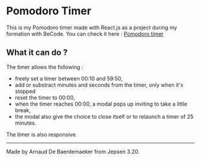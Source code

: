 # Pomodoro Timer

This is my Pomodoro timer made with React.js as a project during my formation with BeCode.
You can check it here :
[Pomodoro timer](https://arnaud-pomodoro-timer.netlify.app/)

## What it can do ?

The timer allows the following :

* freely set a timer between 00:10 and 59:50,
* add or substract minutes and seconds from the timer, only when it's stopped
* reset the timer to 00:00,
* when the timer reaches 00:00, a modal pops up inviting to take a little break,
* the modal also give the choice to close itself or to relaunch a timer of 25 minutes.

The timer is also responsive.

- - -

Made by Arnaud De Baerdemaeker from Jepsen 3.20.
